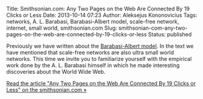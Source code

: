 Title: Smithsonian.com: Any Two Pages on the Web Are Connected By 19 Clicks or Less
Date: 2013-10-14 07:23
Author: Aleksejus Kononovicius
Tags: networks, A. L. Barabasi, Barabasi-Albert model, scale-free network, internet, small world, smithsonian.com
Slug: smithsonian-com-any-two-pages-on-the-web-are-connected-by-19-clicks-or-less
Status: published

Previously
we have written about the [Barabasi-Albert
model]({filename}/articles/2013/barabasi-albert-model.md).
In the text we have mentioned that scale-free networks are also ultra
small world networks. This time we invite you to familiarize yourself
with the empirical work done by the A. L. Barabasi himself in which he
made interesting discoveries about the World Wide Web.

[Read the article "Any Two Pages on the Web Are Connected By 19 Clicks
or Less" on the smithsonian.com
»](https://blogs.smithsonianmag.com/science/2013/02/any-two-pages-on-the-web-are-connected-by-19-clicks-or-less/)
